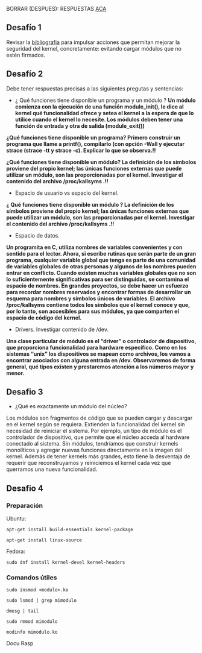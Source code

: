 BORRAR (DESPUES): RESPUESTAS [ACA](https://tldp.org/LDP/lkmpg/2.4/lkmpg.pdf)

## Desafío 1 

Revisar la [bibliografia](https://access.redhat.com/documentation/es-es/red_hat_enterprise_linux/8/html/managing_monitoring_and_updating_the_kernel/signing-kernel-modules-for-secure-boot_managing-kernel-modules) para impulsar acciones que permitan mejorar la seguridad del kernel, concretamente: evitando cargar módulos que no estén firmados.


## Desafío 2

Debe tener respuestas precisas a las siguientes pregutas y sentencias:
- ¿ Qué funciones tiene disponible un programa y un módulo ?
**Un módulo comienza con la ejecución de una función module_init(), le dice al kernel qué funcionalidad ofrece y setea el kernel a la espera de que lo utilice cuando el kernel lo necesite. Los módulos deben tener una función de entrada y otra de salida (module_exit())**

**¿Qué funciones tiene disponible un programa? Primero construir un programa que llame a printf(), compilarlo (con opción -Wall y ejecutar strace (strace -tt y strace -c). Explicar lo que se observa.!!**

**¿Qué funciones tiene disponible un módulo? La definición de los símbolos proviene del propio kernel; las únicas funciones externas que puede utilizar un módulo, son las proporcionadas por el kernel. Investigar el contenido del archivo /proc/kallsyms .!!**
- Espacio de usuario vs espacio del kernel.

**¿ Qué funciones tiene disponible un módulo ? La definición de los símbolos proviene del propio kernel; las únicas funciones externas que puede utilizar un módulo, son las proporcionadas por el kernel. Investigar el contenido del archivo /proc/kallsyms .!!**

- Espacio de datos.

**Un programita en C, utiliza nombres de variables convenientes y con sentido para el lector. Ahora, si escribe rutinas que serán parte de un gran programa, cualquier variable global que tenga es parte de una comunidad de variables globales de otras personas y algunos de los nombres pueden entrar en conflicto. Cuando existen muchas variables globales que no son lo suficientemente significativas para ser distinguidas, se contamina el espacio de nombres. En grandes proyectos, se debe hacer un esfuerzo para recordar nombres reservados y encontrar formas de desarrollar un esquema para nombres y símbolos únicos de variables. El archivo /proc/kallsyms contiene todos los símbolos que el kernel conoce y que, por lo tanto, son accesibles para sus módulos, ya que comparten el espacio de código del kernel.**

- Drivers. Investigar contenido de /dev.
 
**Una clase particular de módulo es el “driver” o controlador de dispositivo, que proporciona funcionalidad para hardware específico. Como en los sistemas “unix” los dispositivos se mapean como archivos, los vamos a encontrar asociados con alguna entrada en /dev. Observaremos de forma general, qué tipos existen y prestaremos atención a los números mayor y menor.**

## Desafio 3

- ¿Qué es exactamente un módulo del núcleo? 

Los módulos son fragmentos de código que se pueden cargar y descargar en el kernel según se requiera. Extienden la funcionalidad del kernel sin necesidad de reiniciar el sistema. Por ejemplo, un tipo de módulo es el controlador de dispositivo, que permite que el núcleo acceda al hardware conectado al sistema. Sin módulos, tendríamos que construir kernels monolíticos y agregar nuevas funciones directamente en la imagen del kernel. Además de tener kernels más grandes, esto tiene la desventaja de requerir que reconstruyamos y reiniciemos el kernel cada vez que querramos una nueva funcionalidad.

## Desafio 4

### Preparación

Ubuntu:

`apt-get install build-essentials kernel-package`

`apt-get install linux-source`

Fedora:

`sudo dnf install kernel-devel kernel-headers`

### Comandos útiles

`sudo insmod <modulo>.ko`

`sudo lsmod | grep mimodulo`

`dmesg | tail`

`sudo rmmod mimodulo`

`modinfo mimodulo.ko`

Docu Rasp